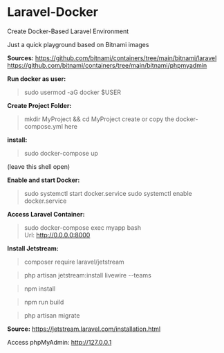 # Laravel-Docker
Create Docker-Based Laravel Environment 

Just a quick playground based on Bitnami images

**Sources:**
https://github.com/bitnami/containers/tree/main/bitnami/laravel
https://github.com/bitnami/containers/tree/main/bitnami/phpmyadmin

**Run docker as user:**
> sudo usermod -aG docker $USER

**Create Project Folder:**
> mkdir MyProject && cd MyProject
create or copy the docker-compose.yml here

**install:** 
> sudo docker-compose up

(leave this shell open)

**Enable and start Docker:**
> sudo systemctl start docker.service
> sudo systemctl enable docker.service

**Access Laravel Container:**
> sudo docker-compose exec myapp bash  
Url: http://0.0.0.0:8000

**Install Jetstream:**
> composer require laravel/jetstream

> php artisan jetstream:install livewire --teams

> npm install

> npm run build

> php artisan migrate

**Source:** https://jetstream.laravel.com/installation.html


Access phpMyAdmin:
http://127.0.0.1


